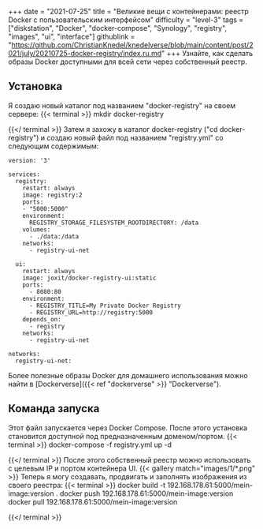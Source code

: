+++
date = "2021-07-25"
title = "Великие вещи с контейнерами: реестр Docker с пользовательским интерфейсом"
difficulty = "level-3"
tags = ["diskstation", "Docker", "docker-compose", "Synology", "registry", "images", "ui", "interface"]
githublink = "https://github.com/ChristianKnedel/knedelverse/blob/main/content/post/2021/july/20210725-docker-registry/index.ru.md"
+++
Узнайте, как сделать образы Docker доступными для всей сети через собственный реестр.
## Установка
Я создаю новый каталог под названием "docker-registry" на своем сервере:
{{< terminal >}}
mkdir docker-registry

{{</ terminal >}}
Затем я захожу в каталог docker-registry ("cd docker-registry") и создаю новый файл под названием "registry.yml" со следующим содержимым:
```
version: '3'

services:
  registry:
    restart: always
    image: registry:2
    ports:
    - "5000:5000"
    environment:
      REGISTRY_STORAGE_FILESYSTEM_ROOTDIRECTORY: /data
    volumes:
      - ./data:/data
    networks:
      - registry-ui-net

  ui:
    restart: always
    image: joxit/docker-registry-ui:static
    ports:
      - 8080:80
    environment:
      - REGISTRY_TITLE=My Private Docker Registry
      - REGISTRY_URL=http://registry:5000
    depends_on:
      - registry
    networks:
      - registry-ui-net

networks:
  registry-ui-net:

```
Более полезные образы Docker для домашнего использования можно найти в [Dockerverse]({{< ref "dockerverse" >}} "Dockerverse").
## Команда запуска
Этот файл запускается через Docker Compose. После этого установка становится доступной под предназначенным доменом/портом.
{{< terminal >}}
docker-compose -f registry.yml up -d

{{</ terminal >}}
После этого собственный реестр можно использовать с целевым IP и портом контейнера UI.
{{< gallery match="images/1/*.png" >}}
Теперь я могу создавать, продвигать и заполнять изображения из своего реестра:
{{< terminal >}}
docker build -t 192.168.178.61:5000/mein-image:version .
docker push 192.168.178.61:5000/mein-image:version
docker pull 192.168.178.61:5000/mein-image:version

{{</ terminal >}}
